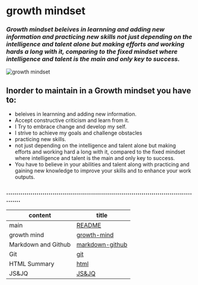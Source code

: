 #  growth mindset
### ***Growth mindset beleives in learnning and adding new information and practicing new skills not just depending on the intelligence and talent alone but making efforts and working hards a long with it, comparing to the fixed mindset where intelligence and talent is the main and only key to success.***

![growth mindset](https://www.utdanacenter.org/sites/default/files/inline-images/growthMindsets-2.jpg )

## **Inorder to maintain in a Growth mindset you have to:**
- beleives in learnning and adding new information.
- Accept constructive criticism and learn from it.
- I Try to embrace change and develop my self.
- I strive to achieve my goals and challenge obstacles
- practicing new skills.
- not just depending on the intelligence and talent alone but making efforts and working hard a long with it, compared to the fixed mindset where intelligence and talent is the main and only key to success.
- You have to believe in your abilities and talent along with practicing and gaining new knowledge to improve your skills and to enhance your work outputs.

### ...................................................................................................


content  | title
------------ | -------------
main       | [README](https://amna-alhammad.github.io/reading-notes/)
growth mind   | [growth-mind](https://amna-alhammad.github.io/reading-notes/growth-mind)
Markdown and Github       |[markdown-github](https://amna-alhammad.github.io/reading-notes/markdown-github)
Git          |[git](https://amna-alhammad.github.io/reading-notes/git)
HTML Summary     |[html](https://amna-alhammad.github.io/reading-notes/html)
 JS&JQ    | [JS&JQ](https://amna-alhammad.github.io/reading-notes/JSJQ)